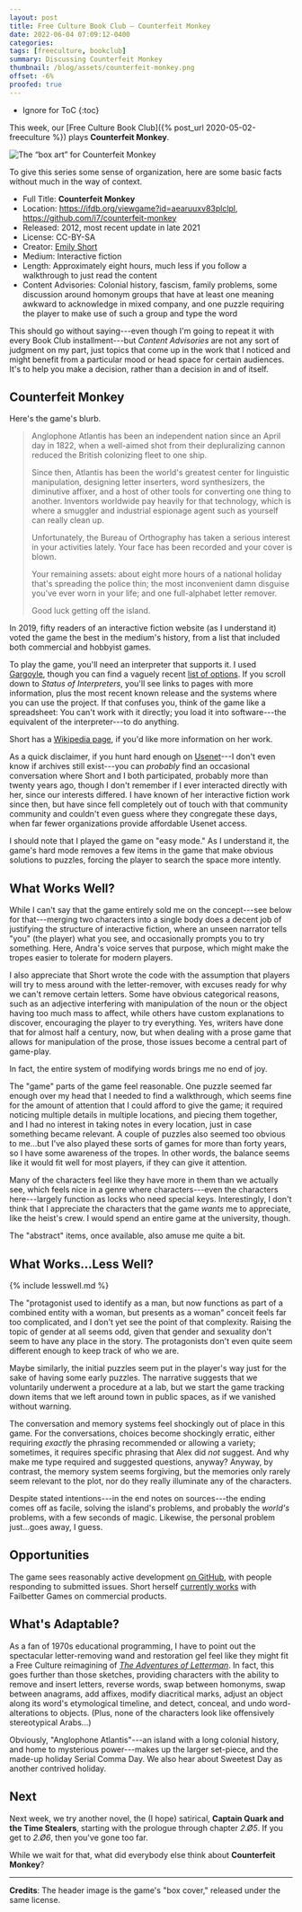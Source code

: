 ```yaml
---
layout: post
title: Free Culture Book Club — Counterfeit Monkey
date: 2022-06-04 07:09:12-0400
categories:
tags: [freeculture, bookclub]
summary: Discussing Counterfeit Monkey
thumbnail: /blog/assets/counterfeit-monkey.png
offset: -6%
proofed: true
---
```


* Ignore for ToC
{:toc}

This week, our [Free Culture Book Club]({% post_url 2020-05-02-freeculture %}) plays **Counterfeit Monkey**.

![The “box art” for Counterfeit Monkey](/blog/assets/counterfeit-monkey.png "I assume that a monkey is somewhere in there...")

To give this series some sense of organization, here are some basic facts without much in the way of context.

 * Full Title:  **Counterfeit Monkey**
 * Location:  <https://ifdb.org/viewgame?id=aearuuxv83plclpl>, <https://github.com/i7/counterfeit-monkey>
 * Released:  2012, most recent update in late 2021
 * License:  CC-BY-SA
 * Creator:  [Emily Short](https://emshort.blog/)
 * Medium:  Interactive fiction
 * Length:  Approximately eight hours, much less if you follow a walkthrough to just read the content
 * Content Advisories:  Colonial history, fascism, family problems, some discussion around homonym groups that have at least one meaning awkward to acknowledge in mixed company, and one puzzle requiring the player to make use of such a group and type the word

This should go without saying---even though I'm going to repeat it with every Book Club installment---but *Content Advisories* are not any sort of judgment on my part, just topics that come up in the work that I noticed and might benefit from a particular mood or head space for certain audiences.  It's to help you make a decision, rather than a decision in and of itself.

## Counterfeit Monkey

Here's the game's blurb.

 > Anglophone Atlantis has been an independent nation since an April day in 1822, when a well-aimed shot from their depluralizing cannon reduced the British colonizing fleet to one ship.
 >
 > Since then, Atlantis has been the world's greatest center for linguistic manipulation, designing letter inserters, word synthesizers, the diminutive affixer, and a host of other tools for converting one thing to another. Inventors worldwide pay heavily for that technology, which is where a smuggler and industrial espionage agent such as yourself can really clean up.
 >
 > Unfortunately, the Bureau of Orthography has taken a serious interest in your activities lately. Your face has been recorded and your cover is blown.
 >
 > Your remaining assets: about eight more hours of a national holiday that's spreading the police thin; the most inconvenient damn disguise you've ever worn in your life; and one full-alphabet letter remover.
 >
 > Good luck getting off the island.

In 2019, fifty readers of an interactive fiction website (as I understand it) voted the game the best in the medium's history, from a list that included both commercial and hobbyist games.

To play the game, you'll need an interpreter that supports it.  I used [Gargoyle](http://ccxvii.net/gargoyle/), though you can find a vaguely recent [list of options](https://www.ifwiki.org/Glulx).  If you scroll down to *Status of Interpreters*, you'll see links to pages with more information, plus the most recent known release and the systems where you can use the project.  If that confuses you, think of the game like a spreadsheet:  You can't work with it directly; you load it into software---the equivalent of the interpreter---to do anything.

Short has a [Wikipedia page](https://en.wikipedia.org/wiki/Emily_Short), if you'd like more information on her work.

As a quick disclaimer, if you hunt hard enough on [Usenet](https://en.wikipedia.org/wiki/Usenet)---I don't even know if archives still exist---you can *probably* find an occasional conversation where Short and I both participated, probably more than twenty years ago, though I don't remember if I ever interacted directly with her, since our interests differed.  I have known of her interactive fiction work since then, but have since fell completely out of touch with that community community and couldn't even guess where they congregate these days, when far fewer organizations provide affordable Usenet access.

I should note that I played the game on "easy mode."  As I understand it, the game's hard mode removes a few items in the game that make obvious solutions to puzzles, forcing the player to search the space more intently.

## What Works Well?

While I can't say that the game entirely sold me on the concept---see below for that---merging two characters into a single body does a decent job of justifying the structure of interactive fiction, where an unseen narrator tells "you" (the player) what you see, and occasionally prompts you to try something.  Here, Andra's voice serves that purpose, which might make the tropes easier to tolerate for modern players.

I also appreciate that Short wrote the code with the assumption that players will try to mess around with the letter-remover, with excuses ready for why we can't remove certain letters.  Some have obvious categorical reasons, such as an adjective interfering with manipulation of the noun or the object having too much mass to affect, while others have custom explanations to discover, encouraging the player to try everything.  Yes, writers have done that for almost half a century, now, but when dealing with a prose game that allows for manipulation of the prose, those issues become a central part of game-play.

In fact, the entire system of modifying words brings me no end of joy.

The "game" parts of the game feel reasonable.  One puzzle seemed far enough over my head that I needed to find a walkthrough, which seems fine for the amount of attention that I could afford to give the game; it required noticing multiple details in multiple locations, and piecing them together, and I had no interest in taking notes in every location, just in case something became relevant.  A couple of puzzles also seemed too obvious to me...but I've also played these sorts of games for more than forty years, so I have some awareness of the tropes.  In other words, the balance seems like it would fit well for most players, if they can give it attention.

Many of the characters feel like they have more in them than we actually see, which feels nice in a genre where characters---even the characters here---largely function as locks who need special keys.  Interestingly, I don't think that I appreciate the characters that the game *wants* me to appreciate, like the heist's crew.  I would spend an entire game at the university, though.

The "abstract" items, once available, also amuse me quite a bit.

## What Works...Less Well?

{% include lesswell.md %}

The "protagonist used to identify as a man, but now functions as part of a combined entity with a woman, but presents as a woman" conceit feels far too complicated, and I don't yet see the point of that complexity.  Raising the topic of gender at all seems odd, given that gender and sexuality don't seem to have any place in the story.  The protagonists don't even quite seem different enough to keep track of who we are.

Maybe similarly, the initial puzzles seem put in the player's way just for the sake of having some early puzzles.  The narrative suggests that we voluntarily underwent a procedure at a lab, but we start the game tracking down items that we left around town in public spaces, as if we vanished without warning.

The conversation and memory systems feel shockingly out of place in this game.  For the conversations, choices become shockingly erratic, either requiring *exactly* the phrasing recommended or allowing a variety; sometimes, it requires specific phrasing that Alex did *not* suggest.  And why make me type required and suggested questions, anyway?  Anyway, by contrast, the memory system seems forgiving, but the memories only rarely seem relevant to the plot, nor do they really illuminate any of the characters.

Despite stated intentions---in the end notes on sources---the ending comes off as facile, solving the island's problems, and probably the *world's* problems, with a few seconds of magic.  Likewise, the personal problem just...goes away, I guess.

## Opportunities

The game sees reasonably active development [on GitHub](https://github.com/i7/counterfeit-monkey), with people responding to submitted issues.  Short herself [currently works](https://emshort.blog/commercial-portfolio/) with Failbetter Games on commercial products.

## What's Adaptable?

As a fan of 1970s educational programming, I have to point out the spectacular letter-removing wand and restoration gel feel like they might fit a Free Culture reimagining of [*The Adventures of Letterman*](https://en.wikipedia.org/wiki/The_Adventures_of_Letterman).  In fact, this goes further than those sketches, providing characters with the ability to remove and insert letters, reverse words, swap between homonyms, swap between anagrams, add affixes, modify diacritical marks, adjust an object along its word's etymological timeline, and detect, conceal, and undo word-alterations to objects.  (Plus, none of the characters look like offensively stereotypical Arabs...)

Obviously, "Anglophone Atlantis"---an island with a long colonial history, and home to mysterious power---makes up the larger set-piece, and the made-up holiday Serial Comma Day.  We also hear about Sweetest Day as another contrived holiday.

## Next

Next week, we try another novel, the (I hope) satirical, **Captain Quark and the Time Stealers**, starting with the prologue through chapter *2.Ø5*.  If you get to *2.Ø6*, then you've gone too far.

While we wait for that, what did everybody else think about **Counterfeit Monkey**?

* * *

**Credits**:  The header image is the game's "box cover," released under the same license.
